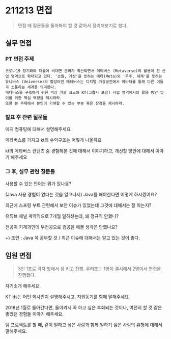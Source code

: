 # 211213 면접

> 면접 때 질문들을 돌아봐야 할 것 같아서 정리해보기로 했다.

## 실무 면접

### PT 면접 주제

```
코로나19 장기화와 더불어 비대면 문화가 확산되면서 메타버스 (Metaverse)의 활용이 전 산업 영역으로 확대되고 있다. '초월, 가상'을 뜻하는 메타(Meta)와 '우주, 세계'를 뜻하는 유니버스 (Universe)의 합성어인 메타버스는 디지털 가상공간에서 아바타를 통해 다른 이들과 소통하는 세계를 의미한다.
메타버스를 구축하기 위한 핵심 기술 요소와 KT(그룹사 포함) 사업 영역에서의 활용 방안 및 이를 위한 핵심 역량을 제시하라.
또한 본 주제에서 본인이 기여할 수 있는 부분 혹은 장점을 제시하라.
```

### 발표 후 관련 질문들

에지 컴퓨팅에 대해서 설명해주세요

메타버스를 가지고 kt의 수익구조는 어떻게 나올까요

kt의 메타버스 컨텐츠 중 경험해본 것에 대해서 이야기하고, 개선할 방안에 대해서 이야기 해주세요



### 그 후, 실무 관련 질문들

사용할 수 있는 언어는 뭐가 있나요?

(Java 사용 경험이 없다는 것을 알고나서) Java를 해야한다면 어떻게 하시겠어요?

최근에 스프링 부트 관련해서 보안 이슈가 있었는데 그것에 대해서는 잘 아는지?

유튜브 채널 계약직으로 7개월 일하셨는데, 왜 정규직 안했나?

전공이 기계과인데 부전공으로 컴공을 해볼 생각은 안했나요?

+) 조언 : Java 꼭 공부할 것 / 최근 이슈에 대해서는 알고 있는 것이 좋다.



## 임원 면접

> 3인 1조로 각자 방에서 캠 키고 진행. 우리조는 1명이 결시해서 2명이서 면접을 진행했다.

자기소개 해주세요.

KT ds는 어떤 회사인지 설명해주시고, 지원동기를 함께 말해주세요.

2018년 1월로 돌아간다면, 돌이켜서 꼭 하고 싶은 후회되는 것이나, 여전히 할 것 같은 좋았던 경험들 이야기 해주세요.

팀 프로젝트를 할 때, 같이 일하고 싶은 사람과 함께 일하기 싫은 사람의 유형에 대해서 말해주세요.

